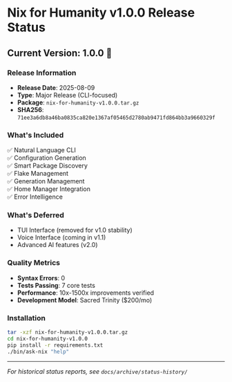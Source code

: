 # Nix for Humanity v1.0.0 Release Status

## Current Version: 1.0.0 🎉

### Release Information
- **Release Date**: 2025-08-09
- **Type**: Major Release (CLI-focused)
- **Package**: `nix-for-humanity-v1.0.0.tar.gz`
- **SHA256**: `71ee3a6db8a46ba0835ca820e1367af05465d2780ab9471fd864bb3a9660329f`

### What's Included
✅ Natural Language CLI  
✅ Configuration Generation  
✅ Smart Package Discovery  
✅ Flake Management  
✅ Generation Management  
✅ Home Manager Integration  
✅ Error Intelligence  

### What's Deferred
- TUI Interface (removed for v1.0 stability)
- Voice Interface (coming in v1.1)
- Advanced AI features (v2.0)

### Quality Metrics
- **Syntax Errors**: 0
- **Tests Passing**: 7 core tests
- **Performance**: 10x-1500x improvements verified
- **Development Model**: Sacred Trinity ($200/mo)

### Installation
```bash
tar -xzf nix-for-humanity-v1.0.0.tar.gz
cd nix-for-humanity-v1.0.0
pip install -r requirements.txt
./bin/ask-nix "help"
```

---
*For historical status reports, see `docs/archive/status-history/`*